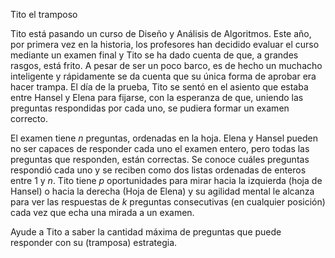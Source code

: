 
Tito el tramposo

Tito está pasando un curso de Diseño y Análisis de Algoritmos. Este año,
por primera vez en la historia, los profesores han decidido evaluar el
curso mediante un examen final y Tito se ha dado cuenta de que, a
grandes rasgos, está frito. A pesar de ser un poco barco, es de hecho un
muchacho inteligente y rápidamente se da cuenta que su única forma de
aprobar era hacer trampa. El día de la prueba, Tito se sentó en el
asiento que estaba entre Hansel y Elena para fijarse, con la esperanza
de que, uniendo las preguntas respondidas por cada uno, se pudiera
formar un examen correcto.

El examen tiene $n$ preguntas, ordenadas en la hoja. Elena y Hansel
pueden no ser capaces de responder cada uno el examen entero, pero todas
las preguntas que responden, están correctas. Se conoce cuáles preguntas
respondió cada uno y se reciben como dos listas ordenadas de enteros
entre 1 y $n$. Tito tiene $p$ oportunidades para mirar hacia la
izquierda (hoja de Hansel) o hacia la derecha (Hoja de Elena) y su
agilidad mental le alcanza para ver las respuestas de $k$ preguntas
consecutivas (en cualquier posición) cada vez que echa una mirada a un
examen.

Ayude a Tito a saber la cantidad máxima de preguntas que puede responder
con su (tramposa) estrategia.


